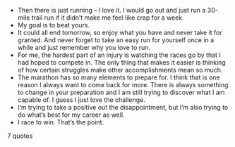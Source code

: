  - Then there is just running – I love it. I would go out and just run a 30-mile trail run if it didn’t make me feel like crap for a week.
 - My goal is to beat yours.
 - It could all end tomorrow, so enjoy what you have and never take it for granted. And never forget to take an easy run for yourself once in a while and just remember why you love to run.
 - For me, the hardest part of an injury is watching the races go by that I had hoped to compete in. The only thing that makes it easier is thinking of how certain struggles make other accomplishments mean so much.
 - The marathon has so many elements to prepare for. I think that is one reason I always want to come back for more. There is always something to change in your preparation and I am still trying to discover what I am capable of. I guess I just love the challenge.
 - I’m trying to take a positive out the disappointment, but I’m also trying to do what’s best for my career as well.
 - I race to win. That’s the point.

7 quotes